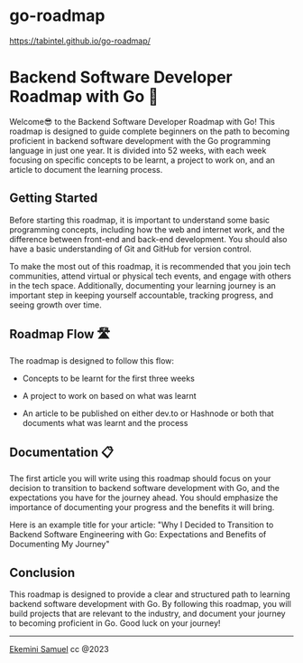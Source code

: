 # go-roadmap
https://tabintel.github.io/go-roadmap/



# Backend Software Developer Roadmap with Go 🤖

Welcome😎  to the Backend Software Developer Roadmap with Go! This roadmap is designed to guide complete beginners on the path to becoming proficient in backend software development with the Go programming language in just one year. It is divided into 52 weeks, with each week focusing on specific concepts to be learnt, a project to work on, and an article to document the learning process.

## Getting Started 

Before starting this roadmap, it is important to understand some basic programming concepts, including how the web and internet work, and the difference between front-end and back-end development. You should also have a basic understanding of Git and GitHub for version control. 

To make the most out of this roadmap, it is recommended that you join tech communities, attend virtual or physical tech events, and engage with others in the tech space. Additionally, documenting your learning journey is an important step in keeping yourself accountable, tracking progress, and seeing growth over time.

## Roadmap Flow 🛣️  

The roadmap is designed to follow this flow:

- Concepts to be learnt for the first three weeks

- A project to work on based on what was learnt

- An article to be published on either dev.to or Hashnode or both that documents what was learnt and the process

## Documentation 📋

The first article you will write using this roadmap should focus on your decision to transition to backend software development with Go, and the expectations you have for the journey ahead. You should emphasize the importance of documenting your progress and the benefits it will bring. 

Here is an example title for your article: "Why I Decided to Transition to Backend Software Engineering with Go: Expectations and Benefits of Documenting My Journey"

## Conclusion

This roadmap is designed to provide a clear and structured path to learning backend software development with Go. By following this roadmap, you will build projects that are relevant to the industry, and document your journey to becoming proficient in Go. Good luck on your journey!

---
[Ekemini Samuel](https://www.linkedin.com/in/ekemini-samuel-45062a1b4) cc @2023
